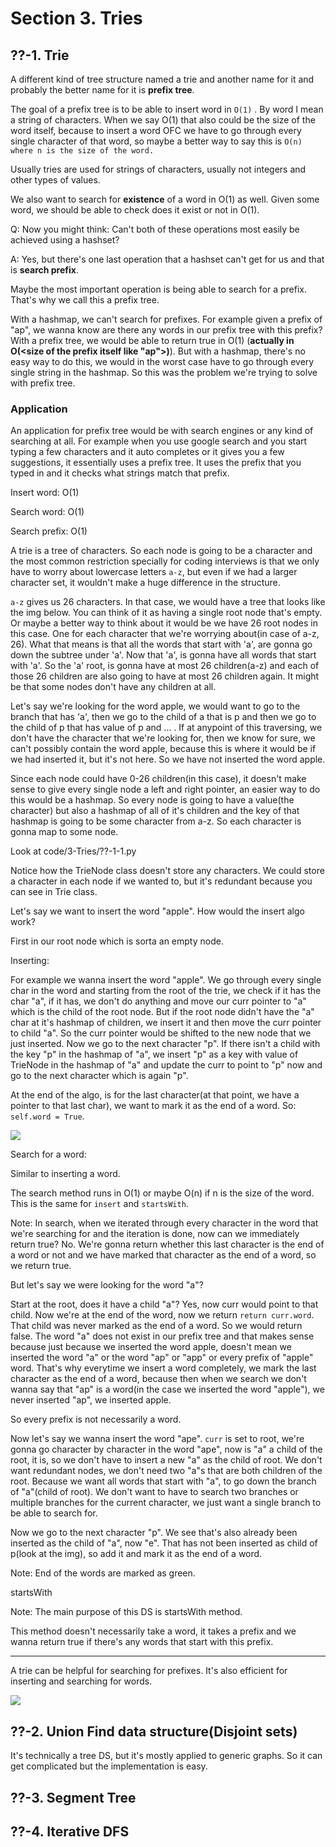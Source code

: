 # Section 3. Tries

## ??-1. Trie
A different kind of tree structure named a trie and another name for it and probably the better name for it is **prefix tree**.

The goal of a prefix tree is to be able to insert word in `O(1)` . By word I mean a string of characters.
When we say O(1) that also could be the size of the word itself, because to insert a word OFC we have to go through every single character of that
word, so maybe a better way to say this is `O(n) where n is the size of the word.`

Usually tries are used for strings of characters, usually not integers and other types of values.

We also want to search for **existence** of a word in O(1) as well. Given some word, we should be able to check does it exist or not in O(1).

Q: Now you might think: Can't both of these operations most easily be achieved using a hashset?

A: Yes, but there's one last operation that a hashset can't get for us and that is **search prefix**.

Maybe the most important operation is being able to search for a prefix. That's why we call this a prefix tree.

With a hashmap, we can't search for prefixes. For example given a prefix of "ap", we wanna know are there any words in our prefix tree
with this prefix? With a prefix tree, we would be able to return true in O(1) (**actually in O(<size of the prefix itself like "ap">)**).
But with a hashmap, there's no easy way to do this, we would in the worst case have to go through every single string in the hashmap.
So this was the problem we're trying to solve with prefix tree.

### Application
An application for prefix tree would be with search engines or any kind of searching at all. For example when you use google search and
you start typing a few characters and it auto completes or it gives you a few suggestions, it essentially uses a prefix tree. It uses
the prefix that you typed in and it checks what strings match that prefix.

Insert word: O(1)

Search word: O(1)

Search prefix: O(1)

A trie is a tree of characters. So each node is going to be a character and the most common restriction specially for coding interviews
is that we only have to worry about lowercase letters `a-z`, but even if we had a larger character set, it wouldn't make a huge difference
in the structure.

`a-z` gives us 26 characters. In that case, we would have a tree that looks like the img below. You can think of it as having a single
root node that's empty. Or maybe a better way to think about it would be we have 26 root nodes in this case. One for each character
that we're worrying about(in case of a-z, 26). What that means is that all the words that start with 'a', are gonna go down the subtree
under 'a'. Now that 'a', is gonna have all words that start with 'a'. So the 'a' root, is gonna have at most 26 children(a-z) and each of
those 26 children are also going to have at most 26 children again. It might be that some nodes don't have any children at all.

Let's say we're looking for the word apple, we would want to go to the branch that has 'a', then we go to the child of a that is p
and then we go to the child of p that has value of p and ... . If at anypoint of this traversing, we don't have the character that we're looking
for, then we know for sure, we can't possibly contain the word apple, because this is where it would be if we had inserted it, but it's not here.
So we have not inserted the word apple.

Since each node could have 0-26 children(in this case), it doesn't make sense to give every single node a left and right pointer, an easier
way to do this would be a hashmap. So every node is going to have a value(the character) but also a hashmap of all of it's children and the key
of that hashmap is going to be some character from a-z. So each character is gonna map to some node.

Look at code/3-Tries/??-1-1.py

Notice how the TrieNode class doesn't store any characters. We could store a character in each node if we wanted to, but it's redundant because
you can see in Trie class.

Let's say we want to insert the word "apple". How would the insert algo work?

First in our root node which is sorta an empty node.

Inserting:

For example we wanna insert the word "apple". We go through every single char in the word and starting from the root of the trie,
we check if it has the char "a", if it has, we don't do anything and move our curr pointer to "a" which is the child of the root node.
But if the root node didn't have the "a" char at it's hashmap of children, we insert it and then move the curr pointer to child "a".
So the curr pointer would be shifted to the new node that we just inserted. Now we go to the next character "p". If there isn't a child
with the key "p" in the hashmap of "a", we insert "p" as a key with value of TrieNode in the hashmap of "a" and update the curr to point
to "p" now and go to the next character which is again "p".

At the end of the algo, is for the last character(at that point, we have a pointer to that last char), we want to mark it as the end of a word.
So: `self.word = True`.

![](../img/3-Tries/%3F%3F-1-1.png)

Search for a word:

Similar to inserting a word.

The search method runs in O(1) or maybe O(n) if n is the size of the word. This is the same for `insert` and `startsWith`.

Note: In search, when we iterated through every character in the word that we're searching for and the iteration is done, now can we immediately
return true? No. We're gonna return whether this last character is the end of a word or not and we have marked that character as the end of a word,
so we return true.

But let's say we were looking for the word "a"?

Start at the root, does it have a child "a"? Yes, now curr would point to that child. Now we're at the end of the word, now we return
`return curr.word`. That child was never marked as the end of a word. So we would return false. The word "a" does not exist in our prefix tree
and that makes sense because just because we inserted the word apple, doesn't mean we inserted the word "a" or the word "ap" or "app" or every prefix
of "apple" word. That's why everytime we insert a word completely, we mark the last character as the end of a word, because then when we search
we don't wanna say that "ap" is a word(in the case we inserted the word "apple"), we never inserted "ap", we inserted apple.

So every prefix is not necessarily a word.

Now let's say we wanna insert the word "ape". `curr` is set to root, we're gonna go character by character in the word "ape", now is "a" a child of
the root, it is, so we don't have to insert a new "a" as the child of root. We don't want redundant nodes, we don't need two "a"s that are
both children of the root. Because we want all words that start with "a", to go down the branch of "a"(child of root). We don't want to have to
search two branches or multiple branches for the current character, we just want a single branch to be able to search for.

Now we go to the next character "p". We see that's also already been inserted as the child of "a", now "e". That has not been inserted as child of 
p(look at the img), so add it and mark it as the end of a word.

Note: End of the words are marked as green.

startsWith

Note: The main purpose of this DS is startsWith method.

This method doesn't necessarily take a word, it takes a prefix and we wanna return true if there's any words that start with this prefix.

---

A trie can be helpful for searching for prefixes. It's also efficient for inserting and searching for words.

![](../img/3-Tries/%3F%3F-1-2.png)

## ??-2. Union Find data structure(Disjoint sets)
It's technically a tree DS, but it's mostly applied to generic graphs. So it can get complicated but the implementation is easy.

## ??-3. Segment Tree
## ??-4. Iterative DFS
